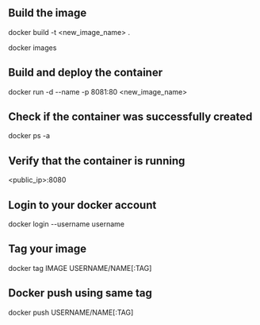 ## Build the image

docker build -t <new_image_name> .

docker images

## Build and deploy the container

docker run -d --name <name-container> -p 8081:80 <new_image_name>

## Check if the container was successfully created

docker ps -a

## Verify that the container is running

<public_ip>:8080

## Login to your docker account

docker login --username username

## Tag your image

docker tag IMAGE USERNAME/NAME[:TAG]

## Docker push using same tag

docker push USERNAME/NAME[:TAG]